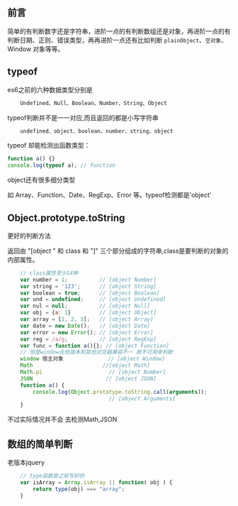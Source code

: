 ## 前言
简单的有判断数字还是字符串，进阶一点的有判断数组还是对象，再进阶一点的有判断日期、正则、错误类型，再再进阶一点还有比如判断 `plainObject`、`空对象`、Window 对象等等。
## typeof
es6之前的六种数据类型分别是

```js
    Undefined、Null、Boolean、Number、String、Object
```
typeof判断并不是一一对应,而且返回的都是小写字符串
```js
    undefined、object、boolean、number、string、object
```
 typeof 却能检测出函数类型：
 ```js
function a() {}
console.log(typeof a); // function
```
object还有很多细分类型

如 Array、Function、Date、RegExp、Error 等。typeof检测都是'object'

## Object.prototype.toString
更好的判断方法

返回由 "[object " 和 class 和 "]" 三个部分组成的字符串,class是要判断的对象的内部属性。

```js
    // class属性至少14种
    var number = 1;          // [object Number]
    var string = '123';      // [object String]
    var boolean = true;      // [object Boolean]
    var und = undefined;     // [object Undefined]
    var nul = null;          // [object Null]
    var obj = {a: 1}         // [object Object]
    var array = [1, 2, 3];   // [object Array]
    var date = new Date();   // [object Date]
    var error = new Error(); // [object Error]
    var reg = /a/g;          // [object RegExp]
    var func = function a(){}; // [object Function]
    // 但是window在低版本和其他浏览器兼容不一 故不可用来判断
    window 宿主对象              // [object Window]
    Math                      //[object Math]
    Math.pi                     // [object Number]
    JSON                       // [object JSON]
    function a() {
        console.log(Object.prototype.toString.call(arguments)); 
                                // [object Arguments]
    }
```
不过实际情况并不会 去检测Math,JSON

## 数组的简单判断

老版本jquery

```js
    // type函数是之前写好的
    var isArray = Array.isArray || function( obj ) {
        return type(obj) === "array";
    }
```




